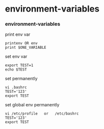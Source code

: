# environment-variables

### environment-variables
print env var
```
printenv OR env
print $ONE_VARIABLE
```
set env var
```
export TEST=1
echo $TEST
```
set permanently
```
vi .bashrc
TEST='123'
export TEST
```
set global env permanently
```
vi /etc/profile   or   /etc/bashrc
TEST='123'
export TEST
```